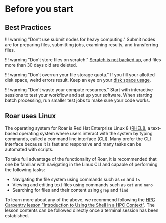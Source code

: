 # Before you start

## Best Practices

!!! warning "Don’t use submit nodes for heavy computing."
     Submit nodes are for preparing files, submitting jobs, 
     examining results, and transferring files.

!!! warning "Don’t store files on scratch."
     [Scratch is not backed up](10_FileStorage.md), 
     and files more than 30 days old are deleted.

!!! warning "Don’t overrun your file storage quota."
     If you fill your allotted disk space, weird errors result.
     Keep an eye on your [disk space usage](10_FileStorage.md/#quotas).

!!! warning "Don’t waste your compute resources."
     Start with interactive sessions to test your workflow and set up your software.
     When starting batch processing, run smaller test jobs to make sure your code works.


## Roar uses Linux

The operating system for Roar is Red Hat Enterprise Linux 8 ([RHEL8](https://www.redhat.com/en),
a text-based operating system where users interact with the system
by typing commands, called a command line interface (CLI). Many prefer the CLI
interface because it is fast and responsive and many tasks can be automated with scripts.

To take full advantage of the functionality of Roar, it is recommended that one be
familiar with navigating in the Linux CLI and capable of performing the following tasks:
 - Navigating the file system using commands such as `cd` and `ls`
 - Viewing and editing text files using commands such as `cat` and `nano`
 - Searching for files and their content using `grep` and `find`

To learn more about any of the above, we recommend following the [HPC Carpentry lesson "Introduction
to Using the Shell in a HPC Context"](https://www.hpc-carpentry.org/hpc-shell/). The lesson contents
can be followed directly once a terminal session has been establshed.


